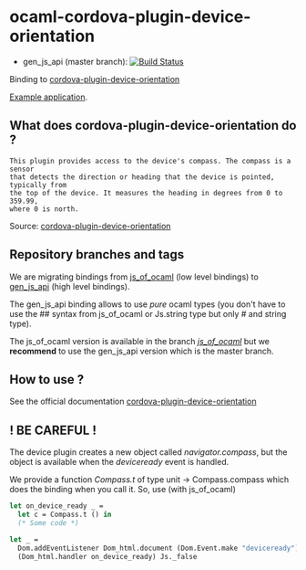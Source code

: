 # ocaml-cordova-plugin-device-orientation

* gen_js_api (master branch): [![Build Status](https://travis-ci.org/dannywillems/ocaml-cordova-plugin-device-orientation.svg?branch=master)](https://travis-ci.org/dannywillems/ocaml-cordova-plugin-device-orientation)

Binding to
[cordova-plugin-device-orientation](https://github.com/apache/cordova-plugin-device-orientation)

[Example
application](https://github.com/dannywillems/ocaml-cordova-plugin-device-orientation-example).

## What does cordova-plugin-device-orientation do ?

```
This plugin provides access to the device's compass. The compass is a sensor
that detects the direction or heading that the device is pointed, typically from
the top of the device. It measures the heading in degrees from 0 to 359.99,
where 0 is north.
```

Source: [cordova-plugin-device-orientation](https://github.com/apache/cordova-plugin-device-orientation)

## Repository branches and tags

We are migrating bindings from
[js_of_ocaml](https://github.com/ocsigen/js_of_ocaml) (low level bindings) to
[gen_js_api](https://github.com/lexifi/gen_js_api) (high level bindings).

The gen_js_api binding allows to use *pure* ocaml types (you don't have to use
the ## syntax from js_of_ocaml or Js.string type but only # and string type).

The js_of_ocaml version is available in the branch
[*js_of_ocaml*](https://github.com/dannywillems/ocaml-cordova-plugin-device-orientation/tree/js_of_ocaml)
but we **recommend** to use the gen_js_api version which is the master branch.

## How to use ?

See the official documentation
[cordova-plugin-device-orientation](https://github.com/apache/cordova-plugin-device-orientation)

## ! BE CAREFUL !

The device plugin creates a new object called *navigator.compass*, but the object is
available when the *deviceready* event is handled.

We provide a function *Compass.t* of type unit -> Compass.compass
which does the binding when you call it.
So, use (with js_of_ocaml)

```OCaml
let on_device_ready _ =
  let c = Compass.t () in
  (* Some code *)

let _ =
  Dom.addEventListener Dom_html.document (Dom.Event.make "deviceready")
  (Dom_html.handler on_device_ready) Js._false
```
